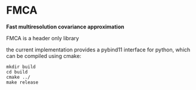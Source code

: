 # FMCA
**Fast multiresolution covariance approximation**

FMCA is a header only library

the current implementation provides a pybind11
interface for python, which can be compiled using cmake:

```
mkdir build
cd build
cmake ../
make release
```
